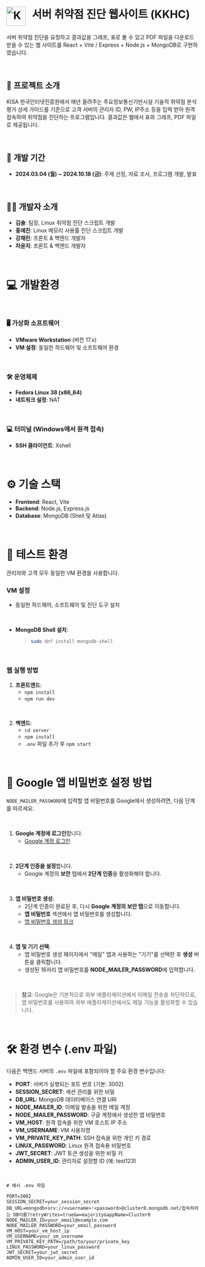 <h1 style="line-height: 1.5;"> 
    <img src="images/logo.ico" alt="KKHC Logo" width="50" style="vertical-align: middle; margin-right: 10px; margin-top: 5px;" /> 
    서버 취약점 진단 웹사이트 (KKHC)
</h1>

서버 취약점 진단을 요청하고 결과값을 그래프, 표로 볼 수 있고 PDF 파일을 다운로드 받을 수 있는 웹 사이트를 React + Vite / Express + Node.js + MongoDB로 구현하였습니다.




<br>

## 📜 프로젝트 소개

KISA 한국인터넷진흥원에서 매년 올려주는 주요정보통신기반시설 기술적 취약점 분석 평가 상세 가이드를 기준으로 고객 서버의 관리자 ID, PW, IP주소 등을 입력 받아 원격 접속하여 취약점을 진단하는 프로그램입니다. 결과값은 웹에서 표와 그래프, PDF 파일로 제공됩니다.

<br>

## 📅 개발 기간

- **2024.03.04 (월) ~ 2024.10.18 (금)**: 주제 선정, 자료 조사, 프로그램 개발, 발표

<br>

## 👩‍💻 개발자 소개

- **김솔**: 팀장, Linux 취약점 진단 스크립트 개발
- **홍예진**: Linux 메모리 사용률 진단 스크립트 개발
- **강채린**: 프론트 & 백엔드 개발자
- **차윤지**: 프론트 & 백엔드 개발자

<br>

# 💻 개발환경 

<br>

### 🖥️ 가상화 소프트웨어

- **VMware Workstation** (버전 17.x)  
- **VM 설정**: 동일한 하드웨어 및 소프트웨어 환경  

<br>

### 🛠️ 운영체제

- **Fedora Linux 38 (x86_64)**  
- **네트워크 설정**: NAT  

<br>

### 💻 터미널 (Windows에서 원격 접속)

- **SSH 클라이언트**: Xshell  

<br>

# ⚙️ 기술 스택

- **Frontend**: React, Vite  
- **Backend**: Node.js, Express.js  
- **Database**: MongoDB (Shell 및 Atlas)  

<br>

# 🧪 테스트 환경

관리자와 고객 모두 동일한 VM 환경을 사용합니다.

### VM 설정
- 동일한 하드웨어, 소프트웨어 및 진단 도구 설치

<br>
  
- **MongoDB Shell 설치**:
    > ```bash
    > sudo dnf install mongodb-shell
    > ```

<br>

### 웹 실행 방법
1. **프론트엔드**:
    - `npm install`
    - `npm run dev`
  
<br>

2. **백엔드**:
    - `cd server`
    - `npm install`
    - `.env` 파일 추가 후 `npm start`

<br>

# 🔑 Google 앱 비밀번호 설정 방법

`NODE_MAILER_PASSWORD`에 입력할 앱 비밀번호를 Google에서 생성하려면, 다음 단계를 따르세요:

<br>

1. **Google 계정에 로그인**합니다.  
   - [Google 계정 로그인](https://myaccount.google.com)

<br>

2. **2단계 인증을 설정**합니다.  
   - Google 계정의 **보안** 탭에서 **2단계 인증**을 활성화해야 합니다.  

<br>

3. **앱 비밀번호 생성**:  
   - 2단계 인증이 완료된 후, 다시 **Google 계정의 보안 탭**으로 이동합니다.  
   - **앱 비밀번호** 섹션에서 앱 비밀번호를 생성합니다.  
   - [앱 비밀번호 생성 링크](https://myaccount.google.com/apppasswords)

<br>

4. **앱 및 기기 선택**:  
   - 앱 비밀번호 생성 페이지에서 "메일" 앱과 사용하는 "기기"를 선택한 후 **생성** 버튼을 클릭합니다.  
   - 생성된 16자리 앱 비밀번호를 **NODE_MAILER_PASSWORD**에 입력합니다.

<br>

> **참고**: Google은 기본적으로 외부 애플리케이션에서 이메일 전송을 차단하므로, 앱 비밀번호를 사용하여 외부 애플리케이션에서도 메일 기능을 활성화할 수 있습니다.

<br>

# 🛠️ 환경 변수 (.env 파일)

다음은 백엔드 서버의 `.env` 파일에 포함되어야 할 주요 환경 변수입니다:

- **PORT**: 서버가 실행되는 포트 번호 (기본: 3002)
- **SESSION_SECRET**: 세션 관리를 위한 비밀 
- **DB_URL**: MongoDB 데이터베이스 연결 URI
- **NODE_MAILER_ID**: 이메일 발송을 위한 메일 계정 
- **NODE_MAILER_PASSWORD**: 구글 계정에서 생성한 앱 비밀번호 
- **VM_HOST**: 원격 접속을 위한 VM 호스트 IP 주소
- **VM_USERNAME**: VM 사용자명
- **VM_PRIVATE_KEY_PATH**: SSH 접속을 위한 개인 키 경로
- **LINUX_PASSWORD**: Linux 원격 접속용 비밀번호
- **JWT_SECRET**: JWT 토큰 생성을 위한 비밀 키
- **ADMIN_USER_ID**: 관리자로 설정할 ID (예: test123)

<br>

```plaintext
# 예시 .env 파일

PORT=3002
SESSION_SECRET=your_session_secret
DB_URL=mongodb+srv://<username>:<password>@cluster0.mongodb.net/접속하려는 DB이름?retryWrites=true&w=majority&appName=Cluster0
NODE_MAILER_ID=your_email@example.com
NODE_MAILER_PASSWORD=your_email_password
VM_HOST=your_vm_host_ip
VM_USERNAME=your_vm_username
VM_PRIVATE_KEY_PATH=/path/to/your/private_key
LINUX_PASSWORD=your_linux_password
JWT_SECRET=your_jwt_secret
ADMIN_USER_ID=your_admin_user_id
